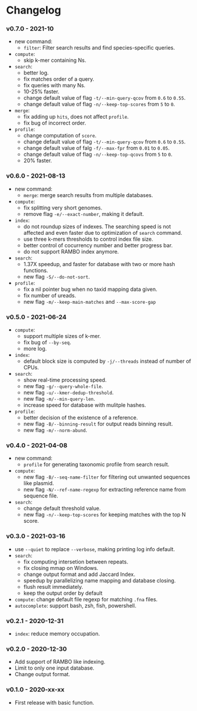 # Changelog

### v0.7.0 - 2021-10

- new command:
    - `filter`: Filter search results and find species-specific queries.
- `compute`:
    - skip k-mer containing Ns.
- `search`:
    - better log.
    - fix matches order of a query.
    - fix queries with many Ns.
    - 10-25% faster.
    - change default value of flag `-t/--min-query-qcov` from `0.6` to `0.55`.
    - change default value of flag `-n/--keep-top-scores` from `5` to `0`.
- `merge`:
    - fix adding up `hits`, does not affect `profile`.
    - fix bug of incorrect order.
- `profile`:
    - change computation of `score`.
    - change default value of flag `-t/--min-query-qcov` from `0.6` to `0.55`.
    - change default value of falg `-f/--max-fpr` from `0.01` to `0.05`.
    - change default value of flag `-n/--keep-top-qcovs` from `5` to `0`.
    - 20% faster.
    
### v0.6.0 - 2021-08-13

- new command:
    - `merge`: merge search results from multiple databases.
- `compute`:
    - fix splitting very short genomes.
    - remove flag `-e/--exact-number`, making it default.
- `index`:
    - do not roundup sizes of indexes. The searching speed is not
      affected and even faster due to optimization of `search` command.
    - use three k-mers thresholds to control index file size.
    - better control of cocurrency number and better progress bar.
    - do not support RAMBO index anymore.
- `search`:
    - 1.37X speedup, and faster for database with two or more hash functions.
    - new flag `-S/--do-not-sort`.
- `profile`:
    - fix a nil pointer bug when no taxid mapping data given.
    - fix number of ureads.
    - new flag `-m/--keep-main-matches` and `--max-score-gap`

### v0.5.0 - 2021-06-24

- `compute`:
    - support multiple sizes of k-mer.
    - fix bug of `--by-seq`.
    - more log.
- `index`:
    - default block size is computed by `-j/--threads` instead of number of CPUs.
- `search`:
    - show real-time processing speed.
    - new flag `-g/--query-whole-file`.
    - new flag `-u/--kmer-dedup-threshold`.
    - new flag `-m/--min-query-len`.
    - increase speed for database with mulitple hashes. 
- `profile`:
    - better decision of the existence of a reference.
    - new flag `-B/--binning-result` for output reads binning result.
    - new flag `-m/--norm-abund`.
    
### v0.4.0 - 2021-04-08

- new command:
    - `profile` for generating taxonomic profile from search result.
- `compute`:
    - new flag `-B/--seq-name-filter` for filtering out unwanted sequences like plasmid.
    - new flag `-N/--ref-name-regexp` for extracting reference name from sequence file.
- `search`:
    - change default threshold value.
    - new flag `-n/--keep-top-scores` for keeping matches with the top N score.

### v0.3.0 - 2021-03-16

- use `--quiet` to replace `--verbose`, making printing log info default.
- `search`: 
    - fix computing intersetion between repeats.
    - fix closing mmap on Windows.
    - change output format and add Jaccard Index.
    - speedup by parallelizing name mapping and database closing.
    - flush result immediately.
    - keep the output order by default
- `compute`: change default file regexp for matching `.fna` files.
- `autocomplete`: support bash, zsh, fish, powershell.

### v0.2.1 - 2020-12-31

- `index`: reduce memory occupation.
  
### v0.2.0 - 2020-12-30

- Add support of RAMBO like indexing.
- Limit to only one input database.
- Change output format.

### v0.1.0 - 2020-xx-xx

- First release with basic function.
